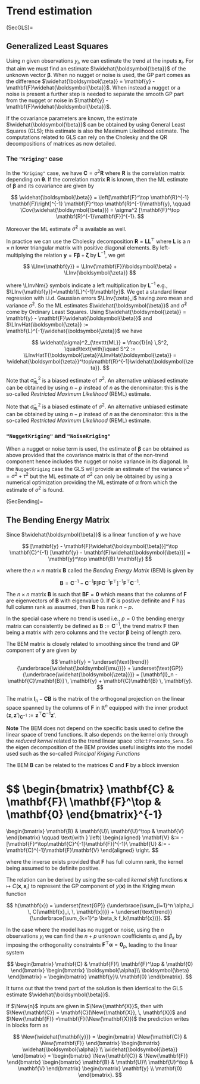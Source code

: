 # Trend estimation

(SecGLS)= 
## Generalized Least Squares

Using $n$ given observations $y_i$, we can estimate the trend at the
inputs $\mathbf{x}_i$. For that aim we must find an estimate
$\widehat{\boldsymbol{\beta}}$ of the unknown vector
$\boldsymbol{\beta}$.  When no nugget or noise is used, the GP part
comes as the difference $\widehat{\boldsymbol{\zeta}} = \mathbf{y} -
\mathbf{F}\widehat{\boldsymbol{\beta}}$. When instead a nugget or a
noise is present a further step is needed to separate the smooth GP
part from the nugget or noise in $\mathbf{y} -
\mathbf{F}\widehat{\boldsymbol{\beta}}$.

If the covariance parameters are known, the estimate
$\widehat{\boldsymbol{\beta}}$ can be obtained by using General Least Squares
(GLS); this estimate is also the Maximum Likelihood estimate.  The
computations related to GLS can rely on the Cholesky and the QR
decompositions of matrices as now detailed.

### The `"Kriging"` case

In the `"Kriging"` case, we have $\mathbf{C} = \sigma^2 \mathbf{R}$ where
$\mathbf{R}$ is the correlation matrix depending on $\boldsymbol{\theta}$. If the
correlation matrix $\mathbf{R}$ is known, then the ML estimate of
$\boldsymbol{\beta}$ and its covariance are given by

$$
  \widehat{\boldsymbol{\beta}} = \left[\mathbf{F}^\top \mathbf{R}^{-1} \mathbf{F}\right]^{-1}
  \mathbf{F}^\top \mathbf{R}^{-1}\mathbf{y}, \qquad
  \Cov(\widehat{\boldsymbol{\beta}}) = \sigma^2 [\mathbf{F}^\top \mathbf{R}^{-1}\mathbf{F}]^{-1}.
$$

Moreover the ML estimate $\widehat{\sigma}^2$ is available as well.

In practice we can use the Cholesky decomposition
$\mathbf{R} = \mathbf{L}\mathbf{L}^\top$ where $\mathbf{L}$ is a $n \times n$ lower
triangular matrix with positive diagonal elements.  By
left-multiplying the relation $\mathbf{y} = \mathbf{F}\boldsymbol{\beta} + \boldsymbol{\zeta}$
by $\mathbf{L}^{-1}$, we get

$$
  \LInv{\mathbf{y}} = \LInv{\mathbf{F}}\boldsymbol{\beta} + 
  \LInv{\boldsymbol{\zeta}}
$$

where \LInvNm{} symbols indicate a left multiplication by $\mathbf{L}^{-1}$
e.g., $\LInv{\mathbf{y}}=\mathbf{L}^{-1}\mathbf{y}$.  We get a standard linear
regression with i.i.d. Gaussian errors $\LInv{\zeta}_i$ having zero
mean and variance $\sigma^2$. So the ML estimates
$\widehat{\boldsymbol{\beta}}$ and $\widehat{\sigma}^2$ come by Ordinary Least
Squares. Using
$\widehat{\boldsymbol{\zeta}} = \mathbf{y} - \mathbf{F}\widehat{\boldsymbol{\beta}}$ and
$\LInvHat{\boldsymbol{\zeta}} := \mathbf{L}^{-1}\widehat{\boldsymbol{\zeta}}$ we have

$$
  \widehat{\sigma}^2_{\texttt{ML}} = \frac{1}{n} \,S^2, \quad\text{with}\quad
  S^2 := \LInvHatT{\boldsymbol{\zeta}}\LInvHat{\boldsymbol{\zeta}}
  = \widehat{\boldsymbol{\zeta}}^\top\mathbf{R}^{-1}\widehat{\boldsymbol{\zeta}}.
$$

Note that $\widehat{\sigma}^2_{\texttt{ML}}$ is a biased estimate of
$\sigma^2$. An alternative unbiased estimate can be obtained by using
$n-p$ instead of $n$ as the denominator: this is the so-called
*Restricted Maximum Likelihood* (REML) estimate.

Note that $\widehat{\sigma}^2_{\texttt{ML}}$ is a biased estimate of
$\sigma^2$. An alternative unbiased estimate can be obtained by using
$n-p$ instead of $n$ as the denominator: this is the so-called
*Restricted Maximum Likelihood* (REML) estimate.


### `"NuggetKriging"` and `"NoiseKriging"`

When a nugget or noise term is used, the estimate of $\boldsymbol{\beta}$ can
be obtained as above provided that the covariance matrix is that of
the non-trend component hence includes the nugget or noise variance in
its diagonal. In the `NuggetKriging` case the GLS will provide an
estimate of the variance $\nu^2 = \sigma^2 + \tau^2$ but the ML
estimate of $\sigma^2$ can only be obtained by using a numerical
optimization providing the ML estimate of $\alpha$ from which the
estimate of $\sigma^2$ is found.

(SecBending)= 
## The Bending Energy Matrix

Since $\widehat{\boldsymbol{\beta}}$ is a linear function of
$\mathbf{y}$ we have

$$
  [\mathbf{y} - \mathbf{F}\widehat{\boldsymbol{\beta}}]^\top \mathbf{C}^{-1}
  [\mathbf{y} - \mathbf{F}\widehat{\boldsymbol{\beta}}] =
  \mathbf{y}^\top \mathbf{B} \mathbf{y}
$$

where the $n \times n$ matrix $\mathbf{B}$ called the *Bending Energy
  Matrix* (BEM) is given by
  
$$
  \mathbf{B} = \mathbf{C}^{-1} - \mathbf{C}^{-1}\mathbf{F} \left[\mathbf{F} \mathbf{C}^{-1} \mathbf{F}^\top \right]^{-1}
  \mathbf{F}^\top\mathbf{C}^{-1}.
$$

The $n \times n$ matrix $\mathbf{B}$ is such that
$\mathbf{B}\mathbf{F} = \mathbf{0}$ which means that the columns of
$\mathbf{F}$ are eigenvectors of $\mathbf{B}$ with eigenvalue $0$. If
$\mathbf{C}$ is postive definite and $\mathbf{F}$ has full column rank
as assumed, then $\mathbf{B}$ has rank $n- p$.

In the special case where no trend is used i.e., $p=0$ the bending
energy matrix can consistently be defined as $\mathbf{B} := \mathbf{C}^{-1}$,
the trend matrix $\mathbf{F}$ then being a matrix with zero columns and the
vector $\boldsymbol{\beta}$ being of length zero.

The BEM matrix is closely related to smoothing since the trend
and GP component of $\mathbf{y}$ are given by

$$
  \mathbf{y} =
  \underset{\text{trend}}
  {\underbrace{\widehat{\boldsymbol{\mu}}}} +
  \underset{\text{GP}}
  {\underbrace{\widehat{\boldsymbol{\zeta}}}}
  = [\mathbf{I}_n - \mathbf{C}\mathbf{B}] \, \mathbf{y} + \mathbf{C}\mathbf{B} \, \mathbf{y}.
$$

The matrix $\mathbf{I}_n - \mathbf{C}\mathbf{B}$ is the matrix of the orthogonal
projection on the linear space spanned by the columns of $\mathbf{F}$ in
$\mathbb{R}^n$ equipped with the inner product
$\langle\mathbf{z},\,\mathbf{z}'\rangle_{\mathbf{C}^{-1}} := \mathbf{z}^\top \mathbf{C}^{-1}\mathbf{z}'$.

**Note**   The BEM does not depend on the specific basis used to define the
  linear space of trend functions. It also depends on the kernel only
  through the *reduced kernel* related to the trend linear
  space :cite:t:`Pronzato_Sens`. So the eigen decomposition of the BEM
  provides useful insights into the model used such as the so-called
  *Principal Kriging Functions*

The BEM $\mathbf{B}$ can be related to the matrices $\mathbf{C}$ and $\mathbf{F}$ by
a block inversion

$$
  \begin{bmatrix}
    \mathbf{C} & \mathbf{F}\\
    \mathbf{F}^\top & \mathbf{0}
  \end{bmatrix}^{-1}
  =
  \begin{bmatrix}
    \mathbf{B} & \mathbf{U}\\
    \mathbf{U}^\top & \mathbf{V}
  \end{bmatrix}
  \qquad \text{with }
  \left\{
    \begin{aligned}
      \mathbf{V} &:= - [\mathbf{F}^\top\mathbf{C}^{-1}\mathbf{F}]^{-1}\\
      \mathbf{U} &:= - \mathbf{C}^{-1}\mathbf{F}\mathbf{V}
    \end{aligned}
  \right.
$$

where the inverse exists provided that $\mathbf{F}$ has full column rank,
the kernel being assumed to be definite positive.

The relation can be derived by using the so-called *kernel shift*
functions $\mathbf{x} \mapsto C(\mathbf{x}, \, \mathbf{x}_i)$ to
represent the GP component of $y(\mathbf{x})$ in the Kriging mean
function

$$
h(\mathbf{x}) =
\underset{\text{GP}}
{\underbrace{\sum_{i=1}^n \alpha_i \, C(\mathbf{x}_i, \, \mathbf{x})}}
+
\underset{\text{trend}}
{\underbrace{\sum_{k=1}^p \beta_k f_k(\mathbf{x})}}.
$$

In the case where the model has no nugget or noise, using the $n$
observations $y_i$ we can find the $n + p$ unknown coefficients
$\alpha_i$ and $\beta_k$ by imposing the orthogonality constraints
$\mathbf{F}^\top\boldsymbol{\alpha} = \mathbf{0}_p$, leading to the
linear system

$$
  \begin{bmatrix}
    \mathbf{C} & \mathbf{F}\\
    \mathbf{F}^\top & \mathbf{0}
  \end{bmatrix}
  \begin{bmatrix}
    \boldsymbol{\alpha}\\
    \boldsymbol{\beta}
  \end{bmatrix} = 
  \begin{bmatrix}
    \mathbf{y}\\
    \mathbf{0}
  \end{bmatrix}.
$$

It turns out that the trend part of the solution is then identical
to the GLS estimate $\widehat{\boldsymbol{\beta}}$.

If $\New{n}$ inputs are given in $\New{\mathbf{X}}$, then with
$\New{\mathbf{C}} = \mathbf{C}(\New{\mathbf{X}}, \, \mathbf{X})$ and
$\New{\mathbf{F}} =\mathbf{F}(\New{\mathbf{X}})$ the prediction writes
in blocks form as

$$
  \New{\widehat{\mathbf{y}}} =
  \begin{bmatrix}
    \New{\mathbf{C}} & \New{\mathbf{F}}
  \end{bmatrix}
  \begin{bmatrix}
    \widehat{\boldsymbol{\alpha}} \\
    \widehat{\boldsymbol{\beta}}
  \end{bmatrix} =
  \begin{bmatrix}
    \New{\mathbf{C}} & \New{\mathbf{F}}
  \end{bmatrix}
  \begin{bmatrix}
    \mathbf{B} & \mathbf{U}\\
    \mathbf{U}^\top & \mathbf{V}
  \end{bmatrix}
  \begin{bmatrix}
    \mathbf{y} \\
    \mathbf{0}
  \end{bmatrix}.
$$

